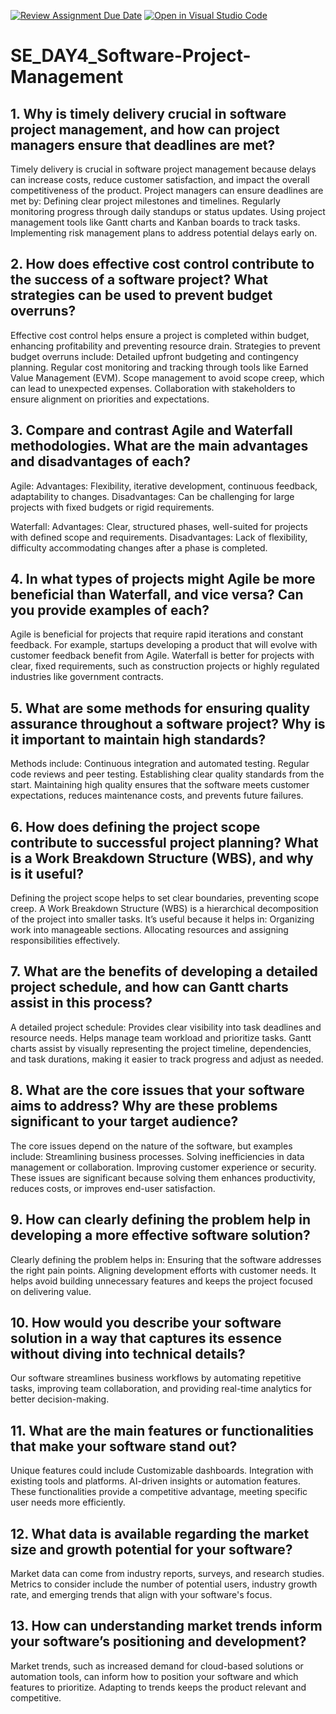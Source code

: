 [![Review Assignment Due Date](https://classroom.github.com/assets/deadline-readme-button-22041afd0340ce965d47ae6ef1cefeee28c7c493a6346c4f15d667ab976d596c.svg)](https://classroom.github.com/a/9pw6JKcu)
[![Open in Visual Studio Code](https://classroom.github.com/assets/open-in-vscode-2e0aaae1b6195c2367325f4f02e2d04e9abb55f0b24a779b69b11b9e10269abc.svg)](https://classroom.github.com/online_ide?assignment_repo_id=16151793&assignment_repo_type=AssignmentRepo)
# SE_DAY4_Software-Project-Management
## 1. Why is timely delivery crucial in software project management, and how can project managers ensure that deadlines are met?
Timely delivery is crucial in software project management because delays can increase costs, reduce customer satisfaction, and impact the overall competitiveness of the product. Project managers can ensure deadlines are met by:
  Defining clear project milestones and timelines.
  Regularly monitoring progress through daily standups or status updates.
  Using project management tools like Gantt charts and Kanban boards to track tasks.
  Implementing risk management plans to address potential delays early on.
## 2. How does effective cost control contribute to the success of a software project? What strategies can be used to prevent budget overruns?
Effective cost control helps ensure a project is completed within budget, enhancing profitability and preventing resource drain. Strategies to prevent budget overruns include:
  Detailed upfront budgeting and contingency planning.
  Regular cost monitoring and tracking through tools like Earned Value Management (EVM). 
  Scope management to avoid scope creep, which can lead to unexpected expenses.
  Collaboration with stakeholders to ensure alignment on priorities and expectations.
## 3. Compare and contrast Agile and Waterfall methodologies. What are the main advantages and disadvantages of each?
Agile:
    Advantages: Flexibility, iterative development, continuous feedback, adaptability to changes.
    Disadvantages: Can be challenging for large projects with fixed budgets or rigid requirements.

Waterfall:
    Advantages: Clear, structured phases, well-suited for projects with defined scope and requirements.
    Disadvantages: Lack of flexibility, difficulty accommodating changes after a phase is completed.
## 4. In what types of projects might Agile be more beneficial than Waterfall, and vice versa? Can you provide examples of each?
Agile is beneficial for projects that require rapid iterations and constant feedback. For example, startups developing a product that will evolve with customer feedback benefit from Agile.
Waterfall is better for projects with clear, fixed requirements, such as construction projects or highly regulated industries like government contracts.

## 5. What are some methods for ensuring quality assurance throughout a software project? Why is it important to maintain high standards?
Methods include:
    Continuous integration and automated testing.
    Regular code reviews and peer testing.
    Establishing clear quality standards from the start. Maintaining high quality ensures that the software meets customer expectations, reduces maintenance costs, and prevents future failures.
    
## 6. How does defining the project scope contribute to successful project planning? What is a Work Breakdown Structure (WBS), and why is it useful?
Defining the project scope helps to set clear boundaries, preventing scope creep. A Work Breakdown Structure (WBS) is a hierarchical decomposition of the project into smaller tasks. It’s useful because it helps in:
    Organizing work into manageable sections.
    Allocating resources and assigning responsibilities effectively.
## 7. What are the benefits of developing a detailed project schedule, and how can Gantt charts assist in this process?
A detailed project schedule:
    Provides clear visibility into task deadlines and resource needs.
    Helps manage team workload and prioritize tasks. Gantt charts assist by visually representing the project timeline, dependencies, and task durations, making it easier to track progress and adjust as needed.
## 8. What are the core issues that your software aims to address? Why are these problems significant to your target audience?
The core issues depend on the nature of the software, but examples include:
    Streamlining business processes.
    Solving inefficiencies in data management or collaboration.
    Improving customer experience or security. These issues are significant because solving them enhances productivity, reduces costs, or improves end-user satisfaction.
## 9. How can clearly defining the problem help in developing a more effective software solution?
Clearly defining the problem helps in:
    Ensuring that the software addresses the right pain points.
    Aligning development efforts with customer needs. It helps avoid building unnecessary features and keeps the project focused on delivering value.
## 10. How would you describe your software solution in a way that captures its essence without diving into technical details?
Our software streamlines business workflows by automating repetitive tasks, improving team collaboration, and providing real-time analytics for better decision-making.

## 11. What are the main features or functionalities that make your software stand out?
Unique features could include
    Customizable dashboards.
    Integration with existing tools and platforms.
    AI-driven insights or automation features. These functionalities provide a competitive advantage, meeting specific user needs more efficiently.
    
## 12. What data is available regarding the market size and growth potential for your software?
Market data can come from industry reports, surveys, and research studies. Metrics to consider include the number of potential users, industry growth rate, and emerging trends that align with your software's focus.
## 13. How can understanding market trends inform your software’s positioning and development?
Market trends, such as increased demand for cloud-based solutions or automation tools, can inform how to position your software and which features to prioritize. Adapting to trends keeps the product relevant and competitive.
